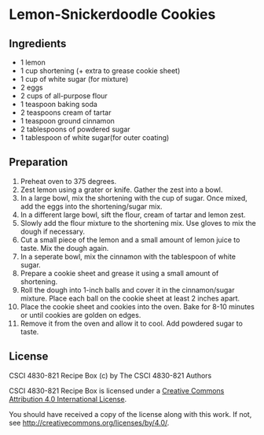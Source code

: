 # Lemon-Snickerdoodle Cookies

## Ingredients

*   1 lemon
*   1 cup shortening (+ extra to grease cookie sheet)
*   1 cup of white sugar (for mixture)
*   2 eggs
*   2 cups of all-purpose flour
*   1 teaspoon baking soda
*   2 teaspoons cream of tartar
*   1 teaspoon ground cinnamon
*   2 tablespoons of powdered sugar
*   1 tablespoon of white sugar(for outer coating)

## Preparation

1.  Preheat oven to 375 degrees. 
2.  Zest lemon using a grater or knife. Gather the zest into a bowl.
3.  In a large bowl, mix the shortening with the cup of sugar. Once mixed, add 
	the eggs into the shortening/sugar mix.
4.  In a different large bowl, sift the flour, cream of tartar and lemon zest. 
5.  Slowly add the flour mixture to the shortening mix. Use gloves to mix the 
	dough if necessary.
6.  Cut a small piece of the lemon and a small amount of lemon juice to taste. 
	Mix the dough again.
7.  In a seperate bowl, mix the cinnamon with the tablespoon of white sugar.
8.  Prepare a cookie sheet and grease it using a small amount of shortening.
9.  Roll the dough into 1-inch balls and cover it in the cinnamon/sugar mixture.
	Place each ball on the cookie sheet at least 2 inches apart.
10.  Place the cookie sheet and cookies into the oven. Bake for 8-10 minutes or 
	until cookies are golden on edges.
11.  Remove it from the oven and allow it to cool. Add powdered sugar to taste.

## License

CSCI 4830-821 Recipe Box (c) by The CSCI 4830-821 Authors

CSCI 4830-821 Recipe Box is licensed under a [Creative Commons Attribution 4.0
International License](http://creativecommons.org/licenses/by/4.0/).

You should have received a copy of the license along with this
work.  If not, see <http://creativecommons.org/licenses/by/4.0/>.
